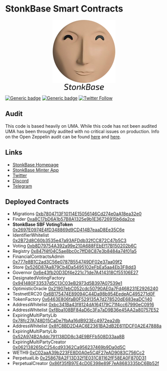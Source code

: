 # StonkBase Smart Contracts

<p align="center">
  <img alt="StonkBase Logo" src="./documentation/stonkbase-logo-200px.png"><br>
  <img alt="StonkBase Logo" src="./documentation/stonkbase-type-logo-black.png" height="20px">
</p>

[![Generic badge](https://img.shields.io/badge/homepage-view-red.svg)](https://stonkbase.org/)
[![Generic badge](https://img.shields.io/badge/discord-join-green.svg)](https://discord.gg/PZuWgew6zh)
[![Twitter Follow](https://img.shields.io/twitter/follow/StonkBase?label=follow%20%40StonkBase&style=social)](https://twitter.com/StonkBase)

## Audit

This code is based heavily on UMA. While this code has not been audited UMA has been throughly audited with no critical issues on production. Info on the Open Zeppelin audit can be found [here](https://blog.openzeppelin.com/uma-audit-phase-1/) and [here](https://blog.openzeppelin.com/uma-audit-phase-4/).

## Links

- [StonkBase Homepage](https://stonkbase.org/)
- [StonkBase Minter App](https://app.stonkbase.org/)
- [Twitter](https://twitter.com/StonkBase)
- [Discord](https://discord.gg/PZuWgew6zh)
- [Telegram](https://t.me/stonkbase)

## Deployed Contracts


- Migrations
[0xb7804713F10114E15056146Cd274e0aA18ea32e0](https://etherscan.io/address/0xb7804713F10114E15056146Cd274e0aA18ea32e0)
- Finder
[0xa8C17bD6A1b57B8A1325e9b1E36726915b6da2ce](https://etherscan.io/address/0xa8C17bD6A1b57B8A1325e9b1E36726915b6da2ce)
- **StonkBase SBF VotingToken**
[0x2697E0974E4fD348869d9CD414B7eaaD8Ee35C6e](https://etherscan.io/address/0x2697E0974E4fD348869d9CD414B7eaaD8Ee35C6e)
- IdentifierWhitelist
[0x2B72d8C60b3535e47a93AFDdb32fCC872C47b5C3](https://etherscan.io/address/0x2B72d8C60b3535e47a93AFDdb32fCC872C47b5C3)
- Voting
[0xb8D79754A392a99e210A688FEbEf17B150202b6C](https://etherscan.io/address/0xb8D79754A392a99e210A688FEbEf17B150202b6C)
- Registry
[0x847f4f04C5ae8bc0c7ffD8C87e3b8484a74f01a5](https://etherscan.io/address/0x847f4f04C5ae8bc0c7ffD8C87e3b8484a74f01a5)
- FinancialContractsAdmin
[0x777e8B1C2ad3C56e0787B554749DF02e37aa09f2](https://etherscan.io/address/0x777e8B1C2ad3C56e0787B554749DF02e37aa09f2)
- Store
[0x526D87Aa879Cb4Da5495102eFbEa5aa4Eb3F8dd3](https://etherscan.io/address/0x526D87Aa879Cb4Da5495102eFbEa5aa4Eb3F8dd3)
- Governor
[0x6e43fb20D3Df4e221c71de7A414318Cf55106E27](https://etherscan.io/address/0x6e43fb20D3Df4e221c71de7A414318Cf55106E27)
- DesignatedVotingFactory
[0x941480F33537d5C13C03eB2973d5B397A07539e1](https://etherscan.io/address/0x941480F33537d5C13C03eB2973d5B397A07539e1)
- OptimisticOracle
[0x21907ebC052cdc50790AE0a7Fd468231E2926240](https://etherscan.io/address/0x21907ebC052cdc50790AE0a7Fd468231E2926240)
- TestnetERC20
[0x6B175474E89094C44Da98b954EedeAC495271d0F](https://etherscan.io/address/0x6B175474E89094C44Da98b954EedeAC495271d0F)
- TokenFactory
[0x6463E806faB0F529135A7d278520dE683eaDC140](https://etherscan.io/address/0x6463E806faB0F529135A7d278520dE683eaDC140)
- AddressWhitelist
[0xbc341Ba43f8124dA164179C71f4cc67990eC0916](https://etherscan.io/address/0xbc341Ba43f8124dA164179C71f4cc67990eC0916)
- AddressWhitelist
[0xf8ba108BF84aD6c3Fa7aD9B36e45AA2a80757E52](https://etherscan.io/address/0xf8ba108BF84aD6c3Fa7aD9B36e45AA2a80757E52)
- ExpiringMultiPartyLib
[0x78fc27A748D15CaDe7fbAa16dB923Ec4972ea2db](https://etherscan.io/address/0x78fc27A748D15CaDe7fbAa16dB923Ec4972ea2db)
- AddressWhitelist
[0x8fC8BD2D4AC6E2361BA2dB2E611DCF0A2E47888a](https://etherscan.io/address/0x8fC8BD2D4AC6E2361BA2dB2E611DCF0A2E47888a)
- ExpiringMultiPartyLib
[0x52A974B2Addc791138DD8c34E9BFFb508D33aa8B](https://etherscan.io/address/0x52A974B2Addc791138DD8c34E9BFFb508D33aa8B)
- ExpiringMultiPartyCreator
[0x062138265bC254cd93362Ca956237469b9Da0d5C](https://etherscan.io/address/0x062138265bC254cd93362Ca956237469b9Da0d5C)
- WETH9
[0xC02aaA39b223FE8D0A0e5C4F27eAD9083C756Cc2](https://etherscan.io/address/0xC02aaA39b223FE8D0A0e5C4F27eAD9083C756Cc2)
- PerpetualLib
[0x258678A2F13D32f1E031C81162fF58EA0F870D31](https://etherscan.io/address/0x258678A2F13D32f1E031C81162fF58EA0F870D31)
- PerpetualCreator
[0x86f35fB97E4cD0E398e89F7eA8683335bC6Bb52f](https://etherscan.io/address/0x86f35fB97E4cD0E398e89F7eA8683335bC6Bb52f)

